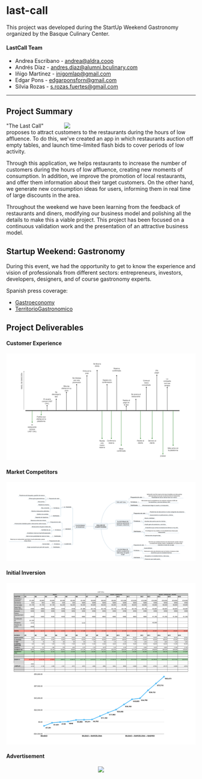 # last-call

This project was developed during the StartUp Weekend Gastronomy organized by the Basque Culinary Center. 

#### LastCall Team

- Andrea Escribano - andrea@aldra.coop
- Andrés Díaz - andres.diaz@alumni.bculinary.com
- Iñigo Martinez - inigomlap@gmail.com
- Edgar Pons -  edgarponsforn@gmail.com
- Silvia Rozas - s.rozas.fuertes@gmail.com



--------------------------------------------------------------------------------------------------------------------------------

## Project Summary

<img align="right" width="350px" src="docs/Videos/app_demo.gif"/>

"The Last Call" proposes to attract customers to the restaurants during the hours of low affluence.
To do this, we've created an app in which restaurants auction off empty tables, and launch time-limited flash bids to cover periods of low activity.

Through this application, we helps restaurants to increase the number of customers during the hours of low affluence, creating new moments of consumption. In addition, we improve the promotion of local restaurants, and offer them information about their target customers. On the other hand, we generate new consumption ideas for users, informing them in real time of large discounts in the area.

Throughout the weekend we have been learning from the feedback of restaurants and diners, modifying our business model and polishing all the details to make this a viable project. This project has been focused on a continuous validation work and the presentation of an attractive business model.

## Startup Weekend: Gastronomy

During this event, we had the opportunity to get to know the experience and vision of professionals from different sectors: entrepreneurs, investors, developers, designers, and of course gastronomy experts.

Spanish press coverage: 

- [Gastroeconomy](https://www.gastroeconomy.com/2019/07/startup-weekend-gastronomy-de-basque-culinary-center-claves-del-emprendimiento-digital-en-gastronomia/)
- [TerritorioGastronomico](http://territoriogastronomico.com/noticias/trust-eat-ganador-del-encuentro-san-sebastian-gastronomy-startup-weekend)

## Project Deliverables

#### Customer Experience
<img src="docs/Customer experience.jpg"/>

#### Market Competitors
<img src="docs/ANALISIS DE COMPETIDORES.JPEG"/>

#### Initial Inversion
<img src="docs/Inversion/inversion_3.jpg"/>

#### Advertisement
<p align="center">
    <img width="400px" src="docs/Videos/add.gif"/>
</p>




